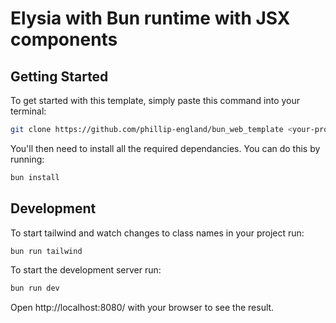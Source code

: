 # Elysia with Bun runtime with JSX components

## Getting Started
To get started with this template, simply paste this command into your terminal:
```bash
git clone https://github.com/phillip-england/bun_web_template <your-project-name>
```
You'll then need to install all the required dependancies. You can do this by running:
```bash
bun install
```

## Development
To start tailwind and watch changes to class names in your project run:
```bash
bun run tailwind
```

To start the development server run:
```bash
bun run dev
```

Open http://localhost:8080/ with your browser to see the result.
